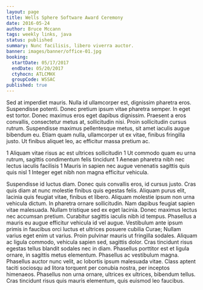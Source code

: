 ```yaml
---
layout: page
title: Wells Sphere Software Award Ceremony
date: 2016-05-24
author: Bruce Mccann
tags: weekly links, java
status: published
summary: Nunc facilisis, libero viverra auctor.
banner: images/banner/office-01.jpg
booking:
  startDate: 05/17/2017
  endDate: 05/20/2017
  ctyhocn: ATLCMHX
  groupCode: WSSAC
published: true
---
```

Sed at imperdiet mauris. Nulla id ullamcorper est, dignissim pharetra eros. Suspendisse potenti. Donec pretium ipsum vitae pharetra semper. In eget est tortor. Donec maximus eros eget dapibus dignissim. Praesent a eros convallis, consectetur metus at, sollicitudin nisi. Proin sollicitudin cursus rutrum. Suspendisse maximus pellentesque metus, sit amet iaculis augue bibendum eu. Etiam quam nulla, ullamcorper ut ex vitae, finibus fringilla justo. Ut finibus aliquet leo, ac efficitur massa pretium ac.

1 Aliquam vitae risus ac est ultrices sollicitudin
1 Ut commodo quam eu urna rutrum, sagittis condimentum felis tincidunt
1 Aenean pharetra nibh nec lectus iaculis facilisis
1 Mauris in sapien nec augue venenatis sagittis quis quis nisl
1 Integer eget nibh non magna efficitur vehicula.

Suspendisse id luctus diam. Donec quis convallis eros, id cursus justo. Cras quis diam at nunc molestie finibus quis egestas felis. Aliquam purus elit, lacinia quis feugiat vitae, finibus et libero. Aliquam molestie ipsum non urna vehicula dictum. In pharetra ornare sollicitudin. Nam dapibus feugiat sapien vitae malesuada. Nullam tristique sed ex eget lacinia. Donec maximus lectus nec accumsan pretium. Curabitur sagittis iaculis nibh id tempus.
Phasellus a mauris eu augue efficitur vehicula id vel augue. Vestibulum ante ipsum primis in faucibus orci luctus et ultrices posuere cubilia Curae; Nullam varius eget enim ut varius. Proin pulvinar mauris ut fringilla sodales. Aliquam ac ligula commodo, vehicula sapien sed, sagittis dolor. Cras tincidunt risus egestas tellus blandit sodales nec in diam. Phasellus porttitor est et ligula ornare, in sagittis metus elementum. Phasellus ac vestibulum magna. Phasellus auctor nunc velit, ac lobortis ipsum malesuada vitae. Class aptent taciti sociosqu ad litora torquent per conubia nostra, per inceptos himenaeos. Phasellus non urna ornare, ultrices ex ultrices, bibendum tellus. Cras tincidunt risus quis mauris elementum, quis euismod leo faucibus.
